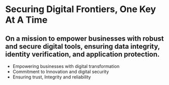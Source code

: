 # Securing Digital Frontiers, One Key At A Time

## On a mission to empower businesses with robust and secure digital tools, ensuring data integrity, identity verification, and application protection. 


- Empowering businesses with digital transformation
- Commitment to Innovation and digital security
- Ensuring trust, Integrity and reliability
